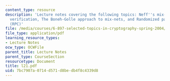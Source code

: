 ```yaml
---
content_type: resource
description: 'Lecture notes covering the following topics: Neff''s mix-net, Batch
  verification, The Boneh-Golle approach to mix-nets, and Randomized partial checking
  (RPC)'
file: /media/courses/6-897-selected-topics-in-cryptography-spring-2004/7bc7907a0714d571d8bedb4f8c4339d8_l21.pdf
file_type: application/pdf
learning_resource_types:
- Lecture Notes
ocw_type: OCWFile
parent_title: Lecture Notes
parent_type: CourseSection
resourcetype: Document
title: l21.pdf
uid: 7bc7907a-0714-d571-d8be-db4f8c4339d8
---
```

